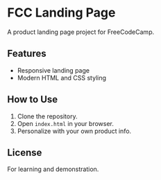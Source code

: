 # FCC Landing Page

A product landing page project for FreeCodeCamp.

## Features

- Responsive landing page
- Modern HTML and CSS styling

## How to Use

1. Clone the repository.
2. Open `index.html` in your browser.
3. Personalize with your own product info.

## License

For learning and demonstration.
